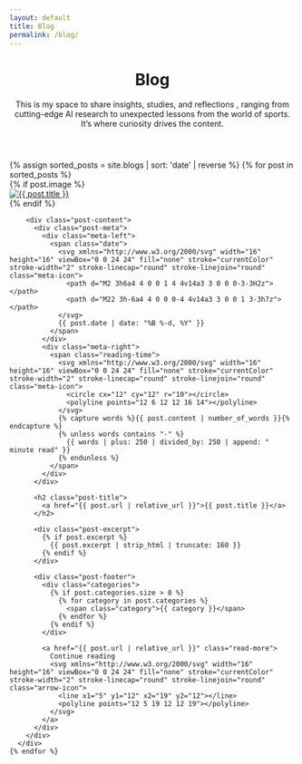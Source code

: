 ```yaml
---
layout: default
title: Blog
permalink: /blog/
---
```


<div class="blog-container">
  <header class="blog-header">
    <h1 class="page-title">Blog</h1>
    <p class="page-description"> This is my space to share insights, studies, and reflections , ranging from cutting-edge AI research to unexpected lessons from the world of sports. It’s where curiosity drives the content.</p>
  </header>

  <div class="posts-grid">
    {% assign sorted_posts = site.blogs | sort: 'date' | reverse %}
    {% for post in sorted_posts %}
      <div class="post-card">
        {% if post.image %}
        <a href="{{ post.url | relative_url }}" class="post-image-link">
          <div class="post-image-container">
            <img src="{{ post.image | relative_url }}" alt="{{ post.title }}" class="post-image">
          </div>
        </a>
        {% endif %}

        <div class="post-content">
          <div class="post-meta">
            <div class="meta-left">
              <span class="date">
                <svg xmlns="http://www.w3.org/2000/svg" width="16" height="16" viewBox="0 0 24 24" fill="none" stroke="currentColor" stroke-width="2" stroke-linecap="round" stroke-linejoin="round" class="meta-icon">
                  <path d="M2 3h6a4 4 0 0 1 4 4v14a3 3 0 0 0-3-3H2z"></path>
                  <path d="M22 3h-6a4 4 0 0 0-4 4v14a3 3 0 0 1 3-3h7z"></path>
                </svg>
                {{ post.date | date: "%B %-d, %Y" }}
              </span>
            </div>
            <div class="meta-right">
              <span class="reading-time">
                <svg xmlns="http://www.w3.org/2000/svg" width="16" height="16" viewBox="0 0 24 24" fill="none" stroke="currentColor" stroke-width="2" stroke-linecap="round" stroke-linejoin="round" class="meta-icon">
                  <circle cx="12" cy="12" r="10"></circle>
                  <polyline points="12 6 12 12 16 14"></polyline>
                </svg>
                {% capture words %}{{ post.content | number_of_words }}{% endcapture %}
                {% unless words contains "-" %}
                  {{ words | plus: 250 | divided_by: 250 | append: " minute read" }}
                {% endunless %}
              </span>
            </div>
          </div>

          <h2 class="post-title">
            <a href="{{ post.url | relative_url }}">{{ post.title }}</a>
          </h2>

          <div class="post-excerpt">
            {% if post.excerpt %}
              {{ post.excerpt | strip_html | truncate: 160 }}
            {% endif %}
          </div>

          <div class="post-footer">
            <div class="categories">
              {% if post.categories.size > 0 %}
                {% for category in post.categories %}
                  <span class="category">{{ category }}</span>
                {% endfor %}
              {% endif %}
            </div>

            <a href="{{ post.url | relative_url }}" class="read-more">
              Continue reading
              <svg xmlns="http://www.w3.org/2000/svg" width="16" height="16" viewBox="0 0 24 24" fill="none" stroke="currentColor" stroke-width="2" stroke-linecap="round" stroke-linejoin="round" class="arrow-icon">
                <line x1="5" y1="12" x2="19" y2="12"></line>
                <polyline points="12 5 19 12 12 19"></polyline>
              </svg>
            </a>
          </div>
        </div>
      </div>
    {% endfor %}
  </div>
</div>
